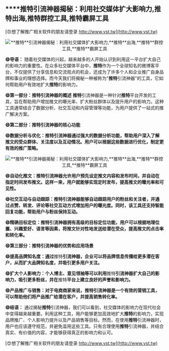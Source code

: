 ## ****推特**引流神器揭秘：利用社交媒体扩大影响力,**推特**出海,**推特**群控工具,**推特**霸屏工具**

[😍想了解推广相关软件的朋友请登录 http://www.vst.tw](http://www.vst.tw)

 <center><img src="https://vst.tw/MP4/tuiguang/png/2.png" alt="**推特**引流神器揭秘：利用社交媒体扩大影响力,**推特**出海,**推特**群控工具,**推特**霸屏工具"></center>

**😄导语：**
随着社交媒体的兴起，越来越多的人开始认识到利用这一平台扩大自己的影响力的重要性。在众多社交媒体平台中，**推特**作为一个全球知名的微博客平台，不仅提供了分享信息和交流观点的机会，还成为了许多个人和企业推广自身品牌和事业的理想选择。而今天我们将揭秘一种被称为"**推特**引流神器"的工具，它如何帮助用户有效地扩大**推特**的影响力。

**😄第一部分：**推特**引流神器的概述**
**推特**引流神器是一种针对**推特**平台开发的工具，旨在帮助用户增加推文的曝光率、扩大粉丝群体以及提升用户的影响力。这种工具通常结合了数据分析、社交互动和内容管理等功能，为用户提供了一站式的推广解决方案。

**😄第二部分：**推特**引流神器的核心功能**

**😄数据分析与优化：**推特**引流神器通过强大的数据分析功能，帮助用户深入了解推文的受众群体、关注度以及互动情况。用户可以根据这些数据进行优化，制定更有效的推广策略。**

 <center><img src="https://vst.tw/MP4/tuiguang/png/7.png" alt="**推特**引流神器揭秘：利用社交媒体扩大影响力,**推特**出海,**推特**群控工具,**推特**霸屏工具"></center>

**😄自动化推文：**推特**引流神器允许用户预先设定推文内容和发布时间，并自动在指定时间发布推文。这样一来，用户就能够实现定时发布，提高推文的曝光率和可见性。**

**😄社交互动与自动跟踪：**推特**引流神器能够自动跟踪用户的粉丝和关注者，并通过点赞、转发、评论等社交互动方式增加用户的曝光度。同时，该工具还支持智能回复功能，帮助用户与粉丝保持互动。**

**😄精确目标定位：**推特**引流神器拥有高级的目标定位功能，用户可以根据地理位置、兴趣爱好、语言等因素，将推文针对性地发送给潜在受众，提高推文的点击率和转化率。**

**😄第三部分：**推特**引流神器的优势和应用场景**

**😄提高品牌知名度：通过**推特**引流神器，企业可以将品牌信息传播给更多潜在客户，从而扩大品牌知名度，并吸引更多用户关注。**

**😄扩大个人影响力：个人博主、意见领袖等可以利用**推特**引流神器扩大自己的影响力，吸引更多粉丝，并在**推特**平台上建立良好的声誉和影响力。**

**😄产品推广与销售：对于电商商家来说，**推特**引流神器是一个有效的营销工具，可以帮助他们将产品推广给潜在客户，并提高销售转化率。**

**😄结语：**
通过揭秘**推特**引流神器，我们可以看到，社交媒体的影响力在现代社会中变得越来越重要。利用这种工具，用户能够更加高效地扩大**推特**的影响力，实现品牌推广、个人影响力提升以及产品销售等目标。然而，在使用**推特**引流神器时，用户也应该遵守规范，并避免滥用这些工具。只有合理使用**推特**引流神器，并结合真实、有价值的内容，才能够获得真正的影响力和认可。

[😍想了解推广相关软件的朋友请登录 http://www.vst.tw](http://www.vst.tw)




